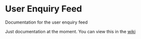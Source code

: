 # User Enquiry Feed
Documentation for the user enquiry feed

Just documentation at the moment. 
You can view this in the [wiki](https://github.com/carsnip/user-enquiry-feed/wiki)
